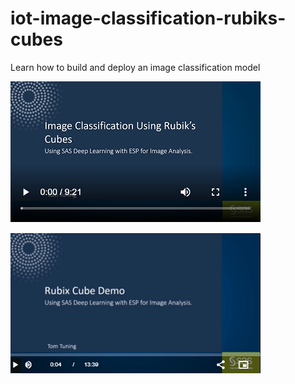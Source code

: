 # iot-image-classification-rubiks-cubes
Learn how to build and deploy an image classification model

[![IoT Image Classification Rubiks Cube](/images/imageClassificationRubiksCube.png)](https://players.brightcove.net/3665946608001/default_default/index.html?videoId=6130149939001 "IoT Image Classification Rubiks Cube")

[![Rubix Cube Demo](/images/rubixCubeDemo.png)](https://players.brightcove.net/3665946608001/default_default/index.html?videoId=6130149939001 "Rubix Cube Demo")
